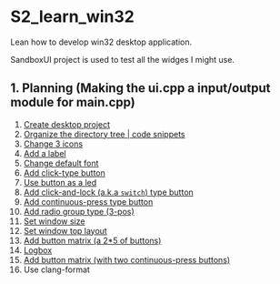 # S2_learn_win32
Lean how to develop win32 desktop application.


SandboxUI project is used to test all the widges I might use.

## 1. Planning (Making the ui.cpp a input/output module for main.cpp)
1. [Create desktop project](./11-documents/00-create-win32-desktop-application-project/new-win32-desktop-app-project.md)
2. [Organize the directory tree | code snippets](11-documents/02-organized-directory-tree/organize.md)
3. [Change 3 icons](./11-documents/01-change-icon-in-3-places/change-ico.md)
4. [Add a label](./11-documents/03-add-a-label/add-label.md)
5. [Change default font](./11-documents/04-change-default-font/font.md)
6. [Add click-type button](./11-documents/06-add-click-button/click-button.md)
7. [Use button as a led](11-documents/07-use-button-as-led/button-led.md)
8. [Add click-and-lock (a.k.a `switch`) type button](11-documents/08-click-lock(2-pos)-button/2-pos-button.md)
10. [Add continuous-press type button](11-documents/09-continuous-press-type-button/continuous-press.md)
11. [Add radio group type (3-pos)](11-documents/10-radio-group/radio-group.md)
12. [Set window size](11-documents/11-window-size/windows-size.md)
13. [Set window top layout](./11-documents/13-top-layout/top-layout.md)
14. [Add button matrix (a 2*5 of buttons)](./11-documents/14-button-matrix/button-matrix.md)
15. [Logbox](./11-documents/14-logbox/logbox.md)
16. [Add button matrix (with two continuous-press buttons)]()
17. Use clang-format





